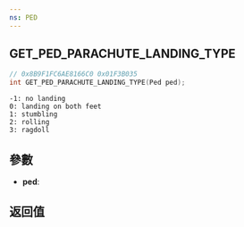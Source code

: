 ```yaml
---
ns: PED
---
```

## GET_PED_PARACHUTE_LANDING_TYPE

```c
// 0x8B9F1FC6AE8166C0 0x01F3B035
int GET_PED_PARACHUTE_LANDING_TYPE(Ped ped);
```

```
-1: no landing  
0: landing on both feet  
1: stumbling  
2: rolling  
3: ragdoll  
```

## 參數
* **ped**: 

## 返回值
